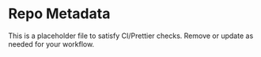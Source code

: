# Repo Metadata

This is a placeholder file to satisfy CI/Prettier checks. Remove or update as needed for your workflow.
